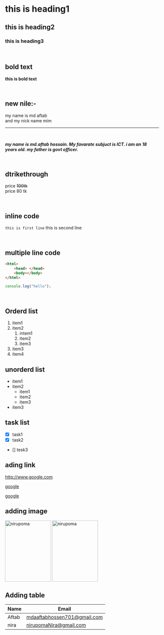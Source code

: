 <!--markdown tutorial-->
# this is heading1
## this is heading2
### this is heading3

<br>

## bold text
**this is bold text**

<br>

## new nile:-  
 my name is md aftab  
 and my nick name mim
 ___

 <br>

 **_<p>my name is md.aftab hossain. My favarate subjuct is ICT. i am an 18 years old. my father is govt officer.<p>_**

 <br>

 ## dtrikethrough
 price ~~100tk~~  
 price 80 tk

 <br>

 ## inline code
`this is first line`
this is second line

<br>

## multiple line code
```html
<html>
    <head> </head>
    <body></body>
</html>
```

```javascript
console.log("hello");
```

<br>

## Orderd list
1. item1
2. item2
    1. intem1
    2. item2
    3. item3
3. item3
4. item4

## unorderd list
- item1
- item2
    - item1
    - item2
    - item3
- item3

## task list
- [x] task1
- [x] task2
- [] tesk3

## ading link
http://www.google.com


[google](http://www.google.com)

[google](google)

## adding image

<img src ="nirupoma.jpg" width="150px" height="200px" title="nirupoma"/>
<img src ="nirupoma.jpg" width="150px" height="200px" title="nirupoma"/>

 


## Adding table

| Name | Email | 
| ---- | ----|
| Aftab | mdaaftabhossen701@gmail.com|
|nira | nirupomaNira@gmail.com|  
